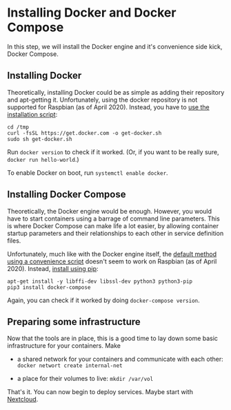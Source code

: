 # Installing Docker and Docker Compose

In this step, we will install the Docker engine and it's convenience side kick, Docker Compose. 

## Installing Docker

Theoretically, installing Docker could be as simple as adding their repository and apt-getting it. Unfortunately, using the docker repository is not supported for Raspbian (as of April 2020). Instead, you have to [use the installation script](https://docs.docker.com/engine/install/debian/#install-using-the-convenience-script):

```
cd /tmp
curl -fsSL https://get.docker.com -o get-docker.sh
sudo sh get-docker.sh
```

Run `docker version` to check if it worked. (Or, if you want to be really sure, `docker run hello-world`.)

To enable Docker on boot, run `systemctl enable docker`. 

## Installing Docker Compose

Theoretically, the Docker engine would be enough. However, you would have to start containers using a barrage of command line parameters. This is where Docker Compose can make life a lot easier, by allowing container startup parameters and their relationships to each other in service definition files. 

Unfortunately, much like with the Docker engine itself, the [default method using a convenience script](https://docs.docker.com/compose/install/#alternative-install-options) doesn't seem to work on Raspbian (as of April 2020). Instead, [install using pip](https://docs.docker.com/compose/install/#install-using-pip):

```
apt-get install -y libffi-dev libssl-dev python3 python3-pip 
pip3 install docker-compose
```

Again, you can check if it worked by doing `docker-compose version`.

## Preparing some infrastructure

Now that the tools are in place, this is a good time to lay down some basic infrastructure for your containers. Make

- a shared network for your containers and communicate with each other: `docker networt create internal-net`

- a place for their volumes to live: `mkdir /var/vol`

That's it. You can now begin to deploy services. Maybe start with [Nextcloud](nextcloud/nextcloud.md).
